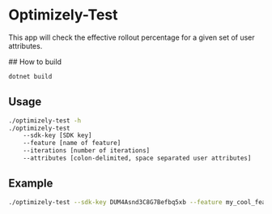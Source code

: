 # Optimizely-Test

This app will check the effective rollout percentage for a given set of user attributes.

## How to build

```bash
dotnet build
```

## Usage

```bash
./optimizely-test -h
./optimizely-test
    --sdk-key [SDK key]
    --feature [name of feature]
    --iterations [number of iterations]
    --attributes [colon-delimited, space separated user attributes]
```

## Example

```bash
./optimizely-test --sdk-key DUM4Asnd3C8G7Befbq5xb --feature my_cool_feature --iterations 1000 --attributes hostname:beta.mysite.com ip_address:84.64.145.96 device:ios
```
